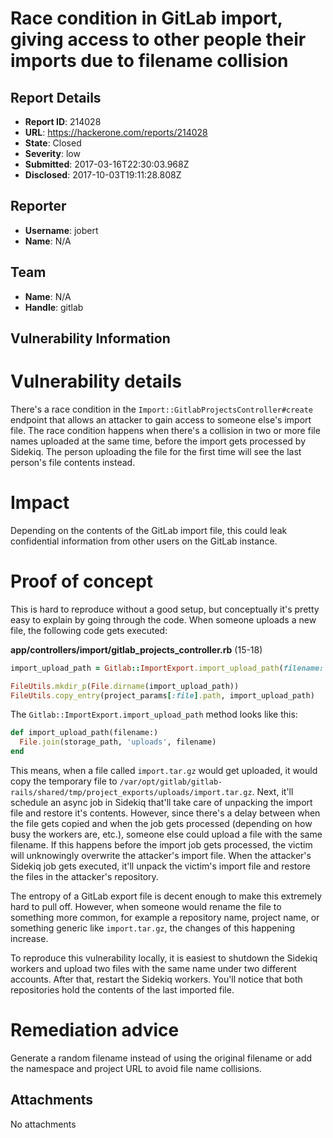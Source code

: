 # Race condition in GitLab import, giving access to other people their imports due to filename collision

## Report Details
- **Report ID**: 214028
- **URL**: https://hackerone.com/reports/214028
- **State**: Closed
- **Severity**: low
- **Submitted**: 2017-03-16T22:30:03.968Z
- **Disclosed**: 2017-10-03T19:11:28.808Z

## Reporter
- **Username**: jobert
- **Name**: N/A

## Team
- **Name**: N/A
- **Handle**: gitlab

## Vulnerability Information
# Vulnerability details
There's a race condition in the `Import::GitlabProjectsController#create` endpoint that allows an attacker to gain access to someone else's import file. The race condition happens when there's a collision in two or more file names uploaded at the same time, before the import gets processed by Sidekiq. The person uploading the file for the first time will see the last person's file contents instead.

# Impact
Depending on the contents of the GitLab import file, this could leak confidential information from other users on the GitLab instance.

# Proof of concept
This is hard to reproduce without a good setup, but conceptually it's pretty easy to explain by going through the code. When someone uploads a new file, the following code gets executed:

**app/controllers/import/gitlab_projects_controller.rb** (15-18)
```ruby
import_upload_path = Gitlab::ImportExport.import_upload_path(filename: project_params[:file].original_filename)

FileUtils.mkdir_p(File.dirname(import_upload_path))
FileUtils.copy_entry(project_params[:file].path, import_upload_path)
```

The `Gitlab::ImportExport.import_upload_path` method looks like this:

```ruby
def import_upload_path(filename:)
  File.join(storage_path, 'uploads', filename)
end
```

This means, when a file called `import.tar.gz` would get uploaded, it would copy the temporary file to `/var/opt/gitlab/gitlab-rails/shared/tmp/project_exports/uploads/import.tar.gz`. Next, it'll schedule an async job in Sidekiq that'll take care of unpacking the import file and restore it's contents. However, since there's a delay between when the file gets copied and when the job gets processed (depending on how busy the workers are, etc.), someone else could upload a file with the same filename. If this happens before the import job gets processed, the victim will unknowingly overwrite the attacker's import file. When the attacker's Sidekiq job gets executed, it'll unpack the victim's import file and restore the files in the attacker's repository.

The entropy of a GitLab export file is decent enough to make this extremely hard to pull off. However, when someone would rename the file to something more common, for example a repository name, project name, or something generic like `import.tar.gz`, the changes of this happening increase.

To reproduce this vulnerability locally, it is easiest to shutdown the Sidekiq workers and upload two files with the same name under two different accounts. After that, restart the Sidekiq workers. You'll notice that both repositories hold the contents of the last imported file.

# Remediation advice
Generate a random filename instead of using the original filename or add the namespace and project URL to avoid file name collisions.

## Attachments
No attachments
